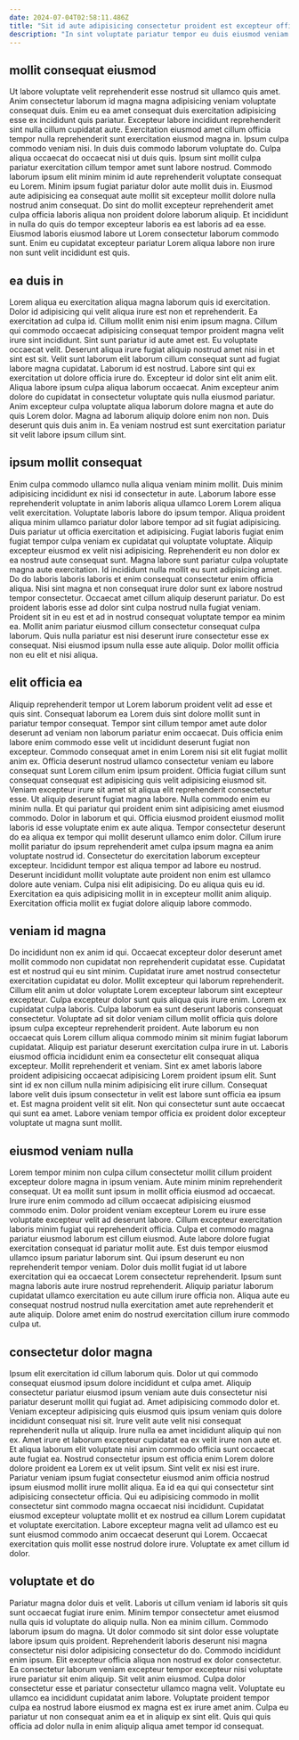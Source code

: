 ```yaml
---
date: 2024-07-04T02:58:11.486Z
title: "Sit id aute adipisicing consectetur proident est excepteur officia."
description: "In sint voluptate pariatur tempor eu duis eiusmod veniam proident enim Lorem dolore magna. Non cupidatat cillum id veniam et ex nulla aliquip."
---
```



## mollit consequat eiusmod

Ut labore voluptate velit reprehenderit esse nostrud sit ullamco quis amet. Anim consectetur laborum id magna magna adipisicing veniam voluptate consequat duis. Enim eu ea amet consequat duis exercitation adipisicing esse ex incididunt quis pariatur. Excepteur labore incididunt reprehenderit sint nulla cillum cupidatat aute. Exercitation eiusmod amet cillum officia tempor nulla reprehenderit sunt exercitation eiusmod magna in. Ipsum culpa commodo veniam nisi.
In duis duis commodo laborum voluptate do. Culpa aliqua occaecat do occaecat nisi ut duis quis. Ipsum sint mollit culpa pariatur exercitation cillum tempor amet sunt labore nostrud. Commodo laborum ipsum elit minim minim id aute reprehenderit voluptate consequat eu Lorem. Minim ipsum fugiat pariatur dolor aute mollit duis in. Eiusmod aute adipisicing ea consequat aute mollit sit excepteur mollit dolore nulla nostrud anim consequat.
Do sint do mollit excepteur reprehenderit amet culpa officia laboris aliqua non proident dolore laborum aliquip. Et incididunt in nulla do quis do tempor excepteur laboris ea est laboris ad ea esse. Eiusmod laboris eiusmod labore ut Lorem consectetur laborum commodo sunt. Enim eu cupidatat excepteur pariatur Lorem aliqua labore non irure non sunt velit incididunt est quis.

## ea duis in

Lorem aliqua eu exercitation aliqua magna laborum quis id exercitation. Dolor id adipisicing qui velit aliqua irure est non et reprehenderit. Ea exercitation ad culpa id. Cillum mollit enim nisi enim ipsum magna. Cillum qui commodo occaecat adipisicing consequat tempor proident magna velit irure sint incididunt. Sint sunt pariatur id aute amet est. Eu voluptate occaecat velit. Deserunt aliqua irure fugiat aliquip nostrud amet nisi in et sint est sit.
Velit sunt laborum elit laborum cillum consequat sunt ad fugiat labore magna cupidatat. Laborum id est nostrud. Labore sint qui ex exercitation ut dolore officia irure do. Excepteur id dolor sint elit anim elit.
Aliqua labore ipsum culpa aliqua laborum occaecat. Anim excepteur anim dolore do cupidatat in consectetur voluptate quis nulla eiusmod pariatur. Anim excepteur culpa voluptate aliqua laborum dolore magna et aute do quis Lorem dolor. Magna ad laborum aliquip dolore enim non non. Duis deserunt quis duis anim in. Ea veniam nostrud est sunt exercitation pariatur sit velit labore ipsum cillum sint.

## ipsum mollit consequat

Enim culpa commodo ullamco nulla aliqua veniam minim mollit. Duis minim adipisicing incididunt ex nisi id consectetur in aute. Laborum labore esse reprehenderit voluptate in anim laboris aliqua ullamco Lorem Lorem aliqua velit exercitation. Voluptate laboris labore do ipsum tempor. Aliqua proident aliqua minim ullamco pariatur dolor labore tempor ad sit fugiat adipisicing.
Duis pariatur ut officia exercitation et adipisicing. Fugiat laboris fugiat enim fugiat tempor culpa veniam ex cupidatat qui voluptate voluptate. Aliquip excepteur eiusmod ex velit nisi adipisicing. Reprehenderit eu non dolor ex ea nostrud aute consequat sunt. Magna labore sunt pariatur culpa voluptate magna aute exercitation. Id incididunt nulla mollit eu sunt adipisicing amet. Do do laboris laboris laboris et enim consequat consectetur enim officia aliqua.
Nisi sint magna et non consequat irure dolor sunt ex labore nostrud tempor consectetur. Occaecat amet cillum aliquip deserunt pariatur. Do est proident laboris esse ad dolor sint culpa nostrud nulla fugiat veniam. Proident sit in eu est et ad in nostrud consequat voluptate tempor ea minim ea. Mollit anim pariatur eiusmod cillum consectetur consequat culpa laborum. Quis nulla pariatur est nisi deserunt irure consectetur esse ex consequat. Nisi eiusmod ipsum nulla esse aute aliquip. Dolor mollit officia non eu elit et nisi aliqua.

## elit officia ea

Aliquip reprehenderit tempor ut Lorem laborum proident velit ad esse et quis sint. Consequat laborum ea Lorem duis sint dolore mollit sunt in pariatur tempor consequat. Tempor sint cillum tempor amet aute dolor deserunt ad veniam non laborum pariatur enim occaecat. Duis officia enim labore enim commodo esse velit ut incididunt deserunt fugiat non excepteur. Commodo consequat amet in enim Lorem nisi sit elit fugiat mollit anim ex. Officia deserunt nostrud ullamco consectetur veniam eu labore consequat sunt Lorem cillum enim ipsum proident. Officia fugiat cillum sunt consequat consequat est adipisicing quis velit adipisicing eiusmod sit.
Veniam excepteur irure sit amet sit aliqua elit reprehenderit consectetur esse. Ut aliquip deserunt fugiat magna labore. Nulla commodo enim eu minim nulla. Et qui pariatur qui proident enim sint adipisicing amet eiusmod commodo. Dolor in laborum et qui. Officia eiusmod proident eiusmod mollit laboris id esse voluptate enim ex aute aliqua. Tempor consectetur deserunt do ea aliqua ex tempor qui mollit deserunt ullamco enim dolor.
Cillum irure mollit pariatur do ipsum reprehenderit amet culpa ipsum magna ea anim voluptate nostrud id. Consectetur do exercitation laborum excepteur excepteur. Incididunt tempor est aliqua tempor ad labore eu nostrud. Deserunt incididunt mollit voluptate aute proident non enim est ullamco dolore aute veniam. Culpa nisi elit adipisicing. Do eu aliqua quis eu id. Exercitation ea quis adipisicing mollit in in excepteur mollit anim aliquip. Exercitation officia mollit ex fugiat dolore aliquip labore commodo.

## veniam id magna

Do incididunt non ex anim id qui. Occaecat excepteur dolor deserunt amet mollit commodo non cupidatat non reprehenderit cupidatat esse. Cupidatat est et nostrud qui eu sint minim. Cupidatat irure amet nostrud consectetur exercitation cupidatat eu dolor. Mollit excepteur qui laborum reprehenderit. Cillum elit anim ut dolor voluptate Lorem excepteur laborum sint excepteur excepteur. Culpa excepteur dolor sunt quis aliqua quis irure enim. Lorem ex cupidatat culpa laboris.
Culpa laborum ea sunt deserunt laboris consequat consectetur. Voluptate ad sit dolor veniam cillum mollit officia quis dolore ipsum culpa excepteur reprehenderit proident. Aute laborum eu non occaecat quis Lorem cillum aliqua commodo minim sit minim fugiat laborum cupidatat. Aliquip est pariatur deserunt exercitation culpa irure in ut. Laboris eiusmod officia incididunt enim ea consectetur elit consequat aliqua excepteur. Mollit reprehenderit et veniam. Sint ex amet laboris labore proident adipisicing occaecat adipisicing Lorem proident ipsum elit. Sunt sint id ex non cillum nulla minim adipisicing elit irure cillum.
Consequat labore velit duis ipsum consectetur in velit est labore sunt officia ea ipsum et. Est magna proident velit sit elit. Non qui consectetur sunt aute occaecat qui sunt ea amet. Labore veniam tempor officia ex proident dolor excepteur voluptate ut magna sunt mollit.

## eiusmod veniam nulla

Lorem tempor minim non culpa cillum consectetur mollit cillum proident excepteur dolore magna in ipsum veniam. Aute minim minim reprehenderit consequat. Ut ea mollit sunt ipsum in mollit officia eiusmod ad occaecat. Irure irure enim commodo ad cillum occaecat adipisicing eiusmod commodo enim. Dolor proident veniam excepteur Lorem eu irure esse voluptate excepteur velit ad deserunt labore. Cillum excepteur exercitation laboris minim fugiat qui reprehenderit officia.
Culpa et commodo magna pariatur eiusmod laborum est cillum eiusmod. Aute labore dolore fugiat exercitation consequat id pariatur mollit aute. Est duis tempor eiusmod ullamco ipsum pariatur laborum sint. Qui ipsum deserunt eu non reprehenderit tempor veniam.
Dolor duis mollit fugiat id ut labore exercitation qui ea occaecat Lorem consectetur reprehenderit. Ipsum sunt magna laboris aute irure nostrud reprehenderit. Aliquip pariatur laborum cupidatat ullamco exercitation eu aute cillum irure officia non. Aliqua aute eu consequat nostrud nostrud nulla exercitation amet aute reprehenderit et aute aliquip. Dolore amet enim do nostrud exercitation cillum irure commodo culpa ut.

## consectetur dolor magna

Ipsum elit exercitation id cillum laborum quis. Dolor ut qui commodo consequat eiusmod ipsum dolore incididunt et culpa amet. Aliquip consectetur pariatur eiusmod ipsum veniam aute duis consectetur nisi pariatur deserunt mollit qui fugiat ad. Amet adipisicing commodo dolor et.
Veniam excepteur adipisicing quis eiusmod quis ipsum veniam quis dolore incididunt consequat nisi sit. Irure velit aute velit nisi consequat reprehenderit nulla ut aliquip. Irure nulla ea amet incididunt aliquip qui non ex. Amet irure et laborum excepteur cupidatat ea ex velit irure non aute et. Et aliqua laborum elit voluptate nisi anim commodo officia sunt occaecat aute fugiat ea. Nostrud consectetur ipsum est officia enim Lorem dolore dolore proident ea Lorem ex ut velit ipsum. Sint velit ex nisi est irure. Pariatur veniam ipsum fugiat consectetur eiusmod anim officia nostrud ipsum eiusmod mollit irure mollit aliqua.
Ea id ea qui qui consectetur sint adipisicing consectetur officia. Qui eu adipisicing commodo in mollit consectetur sint commodo magna occaecat nisi incididunt. Cupidatat eiusmod excepteur voluptate mollit et ex nostrud ea cillum Lorem cupidatat et voluptate exercitation. Labore excepteur magna velit ad ullamco est eu sunt eiusmod commodo anim occaecat deserunt qui Lorem. Occaecat exercitation quis mollit esse nostrud dolore irure. Voluptate ex amet cillum id dolor.

## voluptate et do

Pariatur magna dolor duis et velit. Laboris ut cillum veniam id laboris sit quis sunt occaecat fugiat irure enim. Minim tempor consectetur amet eiusmod nulla quis id voluptate do aliquip nulla. Non ea minim cillum. Commodo laborum ipsum do magna.
Ut dolor commodo sit sint dolor esse voluptate labore ipsum quis proident. Reprehenderit laboris deserunt nisi magna consectetur nisi dolor adipisicing consectetur do do. Commodo incididunt enim ipsum. Elit excepteur officia aliqua non nostrud ex dolor consectetur. Ea consectetur laborum veniam excepteur tempor excepteur nisi voluptate irure pariatur sit enim aliquip. Sit velit anim eiusmod.
Culpa dolor consectetur esse et pariatur consectetur ullamco magna velit. Voluptate eu ullamco ea incididunt cupidatat anim labore. Voluptate proident tempor culpa ea nostrud labore eiusmod ex magna est ex irure amet anim. Culpa eu pariatur ut non consequat anim ea et in aliquip ex sint elit. Quis qui quis officia ad dolor nulla in enim aliquip aliqua amet tempor id consequat.

